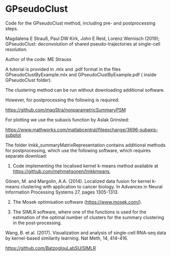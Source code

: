 # GPseudoClust
Code for the GPseudoClust method, including pre- and postprocessing steps. 

Magdalena E Strauß, Paul DW Kirk, John E Reid, Lorenz Wernisch (2019); 
GPseudoClust: deconvolution of shared pseudo-trajectories at single-cell resolution.

Author of the code: ME Strauss

A tutorial is provided in .mlx and .pdf format in the files GPseudoClustByExample.mlx and GPseudoClustByExample.pdf (
inside GPseudoClust folder).

The clustering method can be run without downloading additional software. 

However, for postprocessing the following is required:

https://github.com/magStra/nonparametricSummaryPSM

For plotting we use the subaxis function by Aslak Grinsted:

https://www.mathworks.com/matlabcentral/fileexchange/3696-subaxis-subplot


The folder lmkk_summaryMatrixRepresentation contains additional methods for postprocessing, which use the following software, which requires 
separate download:

1) Code implementing the localised kernel k-means method available at https://github.com/mehmetgonen/lmkkmeans,

Gönen, M. and Margolin, A.A. (2014). Localized data fusion for kernel k-means clustering with application to cancer biology. 
In Advances in Neural Information Processing Systems 27, pages 1305-1313.

2) The Mosek optimisation software (https://www.mosek.com/).

3) The SIMLR software, where one of the functions is used for the estimation of the optimal number of clusters for the summary 
clustering in the post-processing. 

Wang, B. et al. (2017). Visualization and analysis of single-cell RNA-seq data by
kernel-based similarity learning. Nat Meth, 14, 414-416.

https://github.com/BatzoglouLabSU/SIMLR


